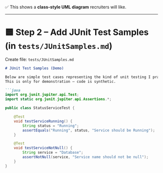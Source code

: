 
✅ This shows a **class-style UML diagram** recruiters will like.  

---

# 🟦 Step 2 – Add JUnit Test Samples (in `tests/JUnitSamples.md`)

Create file: `tests/JUnitSamples.md`  

```markdown
# JUnit Test Samples (Demo)

Below are simple test cases representing the kind of unit testing I practiced at Surya Allied Services.  
This is only for demonstration — code is synthetic.

```java
import org.junit.jupiter.api.Test;
import static org.junit.jupiter.api.Assertions.*;

public class StatusServiceTest {

    @Test
    void testServiceRunning() {
        String status = "Running";
        assertEquals("Running", status, "Service should be Running");
    }

    @Test
    void testServiceNotNull() {
        String service = "Database";
        assertNotNull(service, "Service name should not be null");
    }
}
